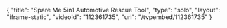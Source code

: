 {
    "title": "Spare Me 5in1 Automotive Rescue Tool",
    "type": "solo",
    "layout": "iframe-static",
    "videoId": "112361735",
    "url": "\/tvpembed\/112361735"
}